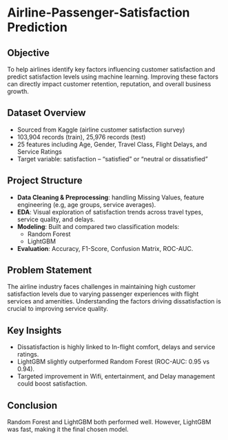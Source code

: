 # Airline-Passenger-Satisfaction Prediction 
## Objective
To help airlines identify key factors influencing customer satisfaction and predict satisfaction levels using machine learning. Improving these factors can directly impact customer retention, reputation, and overall business growth.

## Dataset Overview
- Sourced from Kaggle (airline customer satisfaction survey)
- 103,904 records (train), 25,976 records (test)
- 25 features including Age, Gender, Travel Class, Flight Delays, and Service Ratings
- Target variable: satisfaction – “satisfied” or “neutral or dissatisfied”

## Project Structure
- **Data Cleaning & Preprocessing**: handling Missing Values, feature engineering (e.g, age groups, service averages).
- **EDA**: Visual exploration of satisfaction trends across travel types, service quality, and delays.
- **Modeling**: Built and compared two classification models:
  - Random Forest
  - LightGBM
- **Evaluation**: Accuracy, F1-Score, Confusion Matrix, ROC-AUC.

## Problem Statement
The airline industry faces challenges in maintaining high customer satisfaction levels due to varying passenger experiences with flight services and amenities. Understanding the factors driving dissatisfaction is crucial to improving service quality.

## Key Insights
- Dissatisfaction is highly linked to In-flight comfort, delays and service ratings.
- LightGBM slightly outperformed Random Forest (ROC-AUC: 0.95 vs 0.94).
- Targeted improvement in Wifi, entertainment, and Delay management could boost satisfaction.

## Conclusion
Random Forest and LightGBM both performed well. However, LightGBM was fast, making it the final chosen model.
